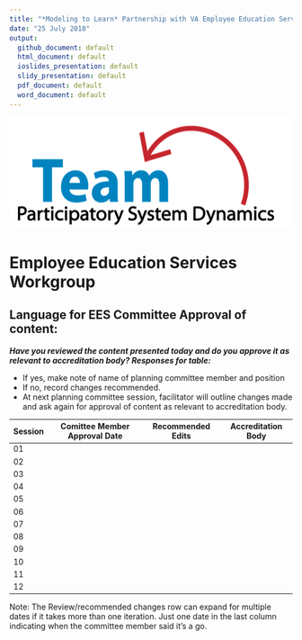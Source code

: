 ```yaml
---
title: "*Modeling to Learn* Partnership with VA Employee Education Services (EES)"
date: "25 July 2018"
output: 
  github_document: default
  html_document: default
  ioslides_presentation: default
  slidy_presentation: default
  pdf_document: default
  word_document: default
---
```

<img src = "https://github.com/lzim/teampsd/blob/teampsd_style/teampsd_logo/team_psd_logo_sm.png"
     height = "200" width = "600">  

# Employee Education Services Workgroup

## Language for EES Committee Approval of content:

***Have you reviewed the content presented today and do you approve it as relevant to accreditation body?
Responses for table:***
- If yes, make note of name of planning committee member and position
- If no, record changes recommended.
-	At next planning committee session, facilitator will outline changes made and ask again for approval of content as relevant to accreditation body.

|Session  | Comittee Member Approval Date | Recommended Edits  | Accreditation Body
| ---   | --- | --- | --- |
| 01 | | | |
| 02 | | | |
| 03 | | | |
| 04 | | | |
| 05 | | | |
| 06 | | | |
| 07 | | | |
| 08 | | | |
| 09 | | | |
| 10 | | | |
| 11 | | | |	
| 12 | | | |
			
Note:
The Review/recommended changes row can expand for multiple dates if it takes more than one iteration. 
Just one date in the last column indicating when the committee member said it’s a go.

